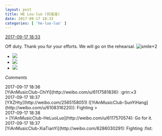 ```yaml
---
layout: post
title: HE Lou-luo (何洛洛)
date: 2017-09-17 18:33
categories: [ 'he-luo-luo' ]
---
```


<div class="weibo-info">
  <a href="http://weibo.com/6117570574/FmfI8dtqt">2017-09-17 18:33</a>
</div>

Off duty. Thank you for your efforts. We will go on the rehearsal. ![smile](http://img.t.sinajs.cn/t4/appstyle/expression/ext/normal/5c/huanglianwx_org.gif)×2

<!-- more -->

<ul class="weibo-pic-list-1">
  <li class="weibo-pic">
    <a href="http://wx1.sinaimg.cn/mw690/006G0Hz8gy1fjmqpubakkj31491zk7wi.jpg"><img src="//wx1.sinaimg.cn/thumb150/006G0Hz8gy1fjmqpubakkj31491zk7wi.jpg" /></a>
  </li>
  <li class="weibo-pic">
    <a href="http://wx1.sinaimg.cn/mw690/006G0Hz8gy1fjmqpubakkj31491zk7wi.jpg"><img src="//wx2.sinaimg.cn/thumb150/006G0Hz8gy1fjmqppeg29j31491zk4qq.jpg" /></a>
  </li>
  <li class="weibo-pic">
    <a href="http://wx1.sinaimg.cn/mw690/006G0Hz8gy1fjmqpze70xj31491zkb2a.jpg"><img src="//wx1.sinaimg.cn/thumb150/006G0Hz8gy1fjmqpze70xj31491zkb2a.jpg" /></a>
  </li>
</ul>

*Comments*

<div class="weibo-info">2017-09-17 18:36</div>
[YiAnMusicClub-ChiYi](http://weibo.com/u/6117581836): :grin:×3

<div class="weibo-info">2017-09-17 18:37</div>
[YXZHty](http://weibo.com/2565158051) ([YiAnMusicClub-SunYiHang](http://weibo.com/u/6108316220)): Fighting
> <div class="weibo-info">2017-09-17 18:38</div>
> [YiAnMusicClub-HeLuoLuo](http://weibo.com/u/6117570574): Go for it.

<div class="weibo-info">2017-09-17 18:37</div>
[YiAnMusicClub-XiaTianYi](http://weibo.com/6286030291): Fighting :fist:
